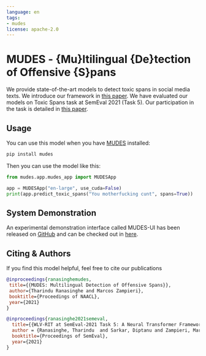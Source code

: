 ```yaml
---
language: en
tags:
- mudes
license: apache-2.0
---
```


# MUDES - {Mu}ltilingual {De}tection of Offensive {S}pans

We provide state-of-the-art models to detect toxic spans in social media texts. We introduce our framework in [this paper](https://arxiv.org/abs/2102.09665). We have evaluated our models on Toxic Spans task at SemEval 2021 (Task 5). Our participation in the task is detailed in [this paper](https://arxiv.org/abs/2104.04630).


## Usage
You can use this model when you have [MUDES](https://github.com/TharinduDR/MUDES) installed:

```bash
pip install mudes
```

Then you can use the model like this:

```python
from mudes.app.mudes_app import MUDESApp

app = MUDESApp("en-large", use_cuda=False)
print(app.predict_toxic_spans("You motherfucking cunt", spans=True))

```

## System Demonstration
An experimental demonstration interface called MUDES-UI has been released on [GitHub](https://github.com/TharinduDR/MUDES-UI) and can be checked out in [here](http://rgcl.wlv.ac.uk/mudes/).


## Citing & Authors

If you find this model helpful, feel free to cite our publications

```bibtex
@inproceedings{ranasinghemudes,
 title={{MUDES: Multilingual Detection of Offensive Spans}}, 
 author={Tharindu Ranasinghe and Marcos Zampieri},  
 booktitle={Proceedings of NAACL},
 year={2021}
}
```

```bibtex
@inproceedings{ranasinghe2021semeval,
  title={{WLV-RIT at SemEval-2021 Task 5: A Neural Transformer Framework for Detecting Toxic Spans}},
  author = {Ranasinghe, Tharindu  and Sarkar, Diptanu and Zampieri, Marcos and Ororbia, Alex},
  booktitle={Proceedings of SemEval},
  year={2021}
}
```